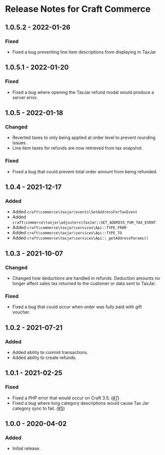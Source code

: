 # Release Notes for Craft Commerce

## 1.0.5.2 - 2022-01-26

### Fixed
- Fixed a bug preventing line item descriptions from displaying in TaxJar

## 1.0.5.1 - 2022-01-20

### Fixed
- Fixed a bug where opening the TaxJar refund modal would produce a server error.

## 1.0.5 - 2022-01-18

### Changed
- Reverted taxes to only being applied at order level to prevent rounding issues.
- Line item taxes for refunds are now retrieved from tax snapshot.

### Fixed
- Fixed a bug that could prevent total order amount from being refunded.

## 1.0.4 - 2021-12-17

### Added
- Added `craft\commerce\taxjar\events\SetAddressForTaxEvent`
- Added `craft\commerce\taxjar\adjusters\TaxJar::SET_ADDRESS_FOR_TAX_EVENT`
- Added `craft\commerce\taxjar\services\Api::TYPE_FROM`
- Added `craft\commerce\taxjar\services\Api::TYPE_TO`
- Added `craft\commerce\taxjar\services\Api::_getAddressParams()`

## 1.0.3 - 2021-10-07

### Changed
- Changed how deductions are handled in refunds. Deduction amounts no longer affect sales tax returned to the customer or data sent to TaxJar.

### Fixed
- Fixed a bug that could occur when order was fully paid with gift voucher.

## 1.0.2 - 2021-07-21

### Added
- Added ability to commit transactions.
- Added ability to create refunds.

## 1.0.1 - 2021-02-25

### Fixed
- Fixed a PHP error that would occur on Craft 3.5. ([#7](https://github.com/craftcms/commerce-taxjar/issues/7))
- Fixed a bug where long category descriptions would cause Tax Jar category sync to fail. ([#5](https://github.com/craftcms/commerce-taxjar/issues/5))

## 1.0.0 - 2020-04-02

### Added
- Initial release.
